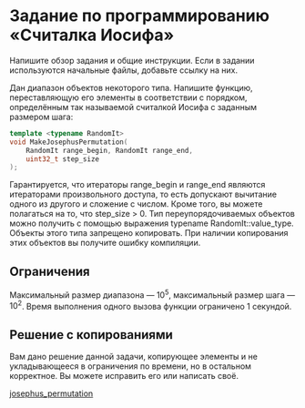 # Задание по программированию «Считалка Иосифа»

Напишите обзор задания и общие инструкции. Если в задании используются начальные файлы, добавьте ссылку на них.

Дан диапазон объектов некоторого типа. Напишите функцию, переставляющую его элементы в соответствии с порядком, определённым так называемой считалкой Иосифа с заданным размером шага:

```C++
template <typename RandomIt>
void MakeJosephusPermutation(
    RandomIt range_begin, RandomIt range_end,
    uint32_t step_size
);
```

Гарантируется, что итераторы range_begin и range_end являются итераторами произвольного доступа, то есть допускают вычитание одного из другого и сложение с числом. Кроме того, вы можете полагаться на то, что step_size > 0. Тип переупорядочиваемых объектов можно получить с помощью выражения typename RandomIt::value_type. Объекты этого типа запрещено копировать. При наличии копирования этих объектов вы получите ошибку компиляции.

## Ограничения

Максимальный размер диапазона — $10^5$, максимальный размер шага — $10^2$. Время выполнения одного вызова функции ограничено 1 секундой.

## Решение с копированиями

Вам дано решение данной задачи, копирующее элементы и не укладывающееся в ограничения по времени, но в остальном корректное. Вы можете исправить его или написать своё.

[josephus_permutation](https://stepik.org/media/attachments/lesson/285356/josephs_permutation.cp)